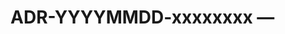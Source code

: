 # ADR-YYYYMMDD-xxxxxxxx — <Title>

Date: YYYY-MM-DD
Status: proposed | accepted | superseded: ADR-<id>
Trace: adr-fixed-trace-id

## Context (≤80 words)
Briefly describe the problem, constraints, and relevant background.

## Options
- A) <Option A>
  - Pros: <≤3>
  - Cons: <≤3>
- B) <Option B>
  - Pros: <≤3>
  - Cons: <≤3>
- C) <Option C>
  - Pros: <≤3>
  - Cons: <≤3>

## Decision
What we chose and why.

## Rationale (exactly 3 bullets)
- Reason 1
- Reason 2
- Reason 3

## Consequences / Next Steps (3–5 bullets)
- Step 1
- Step 2
- Step 3

## Cross-module impact
- :data
- :backend
- :ui
- :agent
- :infra
